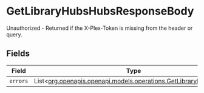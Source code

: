 # GetLibraryHubsHubsResponseBody

Unauthorized - Returned if the X-Plex-Token is missing from the header or query.


## Fields

| Field                                                                                                                | Type                                                                                                                 | Required                                                                                                             | Description                                                                                                          |
| -------------------------------------------------------------------------------------------------------------------- | -------------------------------------------------------------------------------------------------------------------- | -------------------------------------------------------------------------------------------------------------------- | -------------------------------------------------------------------------------------------------------------------- |
| `errors`                                                                                                             | List<[org.openapis.openapi.models.operations.GetLibraryHubsErrors](../../models/operations/GetLibraryHubsErrors.md)> | :heavy_minus_sign:                                                                                                   | N/A                                                                                                                  |